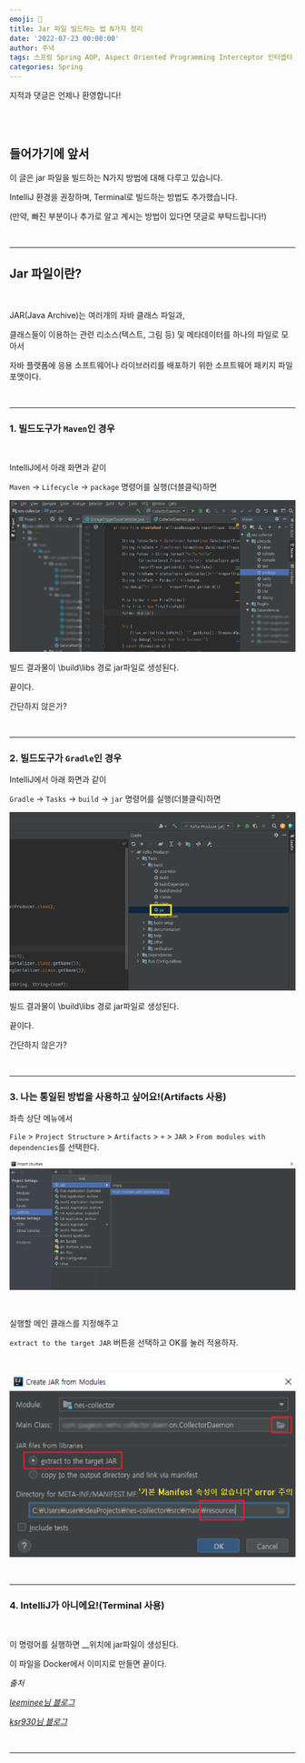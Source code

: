 ```yaml
---
emoji: 🔮
title: Jar 파일 빌드하는 법 N가지 정리
date: '2022-07-23 00:00:00'
author: 주녁
tags: 스프링 Spring AOP, Aspect Oriented Programming Interceptor 인터셉터 관점지향
categories: Spring
---
```


지적과 댓글은 언제나 환영합니다!

<br/><br/>

## 들어가기에 앞서

이 글은 jar 파일을 빌드하는 N가지 방법에 대해 다루고 있습니다.

IntelliJ 환경을 권장하며, Terminal로 빌드하는 방법도 추가했습니다.

(만약, 빠진 부분이나 추가로 알고 계시는 방법이 있다면 댓글로 부탁드립니다!)

<br>

---

## Jar 파일이란?

<br>

JAR(Java Archive)는 여러개의 자바 클래스 파일과,

클래스들이 이용하는 관련 리소스(텍스트, 그림 등) 및 메타데이터를 하나의 파일로 모아서 

자바 플랫폼에 응용 소프트웨어나 라이브러리를 배포하기 위한 소프트웨어 패키지 파일 포맷이다.

<br>

---

### **1. 빌드도구가 `Maven`인 경우**

<br>

IntelliJ에서 아래 화면과 같이 

`Maven` → `Lifecycle` → `package` 명령어를 실행(더블클릭)하면 

![메이븐 빌드 화면](maven.png)

빌드 결과물이 \build\libs 경로 jar파일로 생성된다.

끝이다.

간단하지 않은가?

<br>

---

### **2. 빌드도구가 `Gradle`인 경우**

IntelliJ에서 아래 화면과 같이 

`Gradle` → `Tasks` → `build` → `jar` 명령어를 실행(더블클릭)하면 

![메이븐 빌드 화면](gradle.png)

빌드 결과물이 \build\libs 경로 jar파일로 생성된다.

끝이다.

간단하지 않은가?

<br>

---

### **3. 나는 통일된 방법을 사용하고 싶어요!(Artifacts 사용)**

좌측 상단 메뉴에서

`File` > `Project Structure` > `Artifacts` > `+` > `JAR` > `From modules with dependencies`를 선택한다.

![아티팩트 빌드 화면](artifacts.png)

<br>

실행할 메인 클래스를 지정해주고

`extract to the target JAR` 버튼을 선택하고 OK를 눌러 적용하자.


<br>

![아티팩트 빌드 화면2](artifacts2.png)

<br>

---

### **4. IntelliJ가 아니에요!(Terminal 사용)**

<br>

이 명령어를 실행하면 \_\_위치에 jar파일이 생성된다.

이 파일을 Docker에서 이미지로 만들면 끝이다.


_출처_

_[leeminee님 블로그](https://mynameisleeminee.tistory.com/6)_

_[ksr930님 블로그](https://ksr930.tistory.com/204)_


<br/>

---

```toc

```
